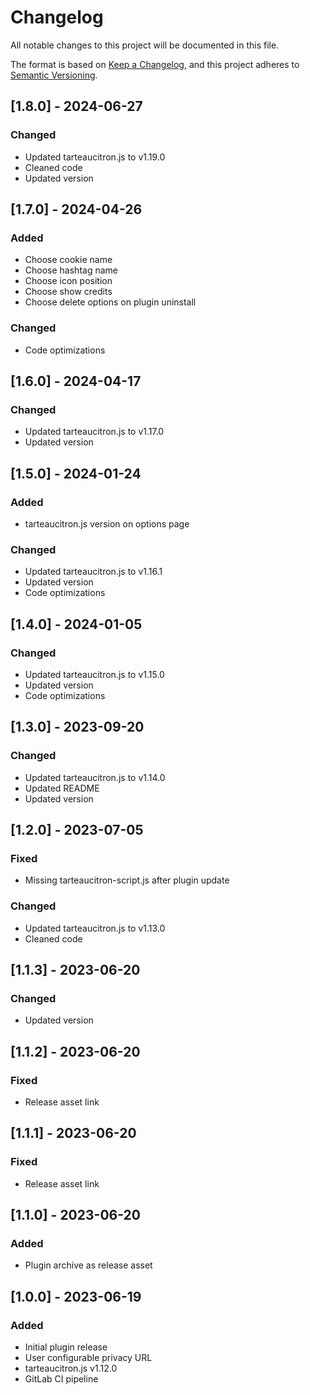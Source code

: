 # Changelog

All notable changes to this project will be documented in this file.

The format is based on [Keep a Changelog](https://keepachangelog.com/en/1.1.0/),
and this project adheres to [Semantic Versioning](https://semver.org/spec/v2.0.0.html).

## [1.8.0] - 2024-06-27

### Changed

- Updated tarteaucitron.js to v1.19.0
- Cleaned code
- Updated version

## [1.7.0] - 2024-04-26

### Added

- Choose cookie name
- Choose hashtag name
- Choose icon position
- Choose show credits
- Choose delete options on plugin uninstall

### Changed

- Code optimizations

## [1.6.0] - 2024-04-17

### Changed

- Updated tarteaucitron.js to v1.17.0
- Updated version

## [1.5.0] - 2024-01-24

### Added

- tarteaucitron.js version on options page

### Changed

- Updated tarteaucitron.js to v1.16.1
- Updated version
- Code optimizations

## [1.4.0] - 2024-01-05

### Changed

- Updated tarteaucitron.js to v1.15.0
- Updated version
- Code optimizations

## [1.3.0] - 2023-09-20

### Changed

- Updated tarteaucitron.js to v1.14.0
- Updated README
- Updated version

## [1.2.0] - 2023-07-05

### Fixed

- Missing tarteaucitron-script.js after plugin update

### Changed

- Updated tarteaucitron.js to v1.13.0
- Cleaned code

## [1.1.3] - 2023-06-20

### Changed

- Updated version

## [1.1.2] - 2023-06-20

### Fixed

- Release asset link

## [1.1.1] - 2023-06-20

### Fixed

- Release asset link

## [1.1.0] - 2023-06-20

### Added

- Plugin archive as release asset

## [1.0.0] - 2023-06-19

### Added

- Initial plugin release
- User configurable privacy URL
- tarteaucitron.js v1.12.0
- GitLab CI pipeline